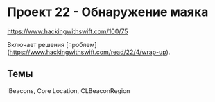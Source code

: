 # Проект 22 - Обнаружение маяка

https://www.hackingwithswift.com/100/75

Включает решения [проблем] (https://www.hackingwithswift.com/read/22/4/wrap-up).

## Темы

iBeacons, Core Location, CLBeaconRegion
